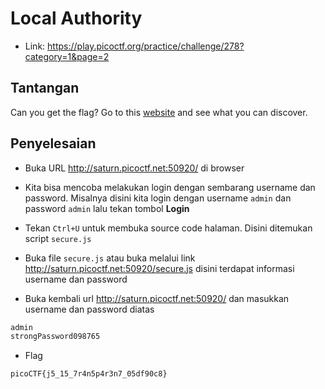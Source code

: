 # Local Authority
- Link: https://play.picoctf.org/practice/challenge/278?category=1&page=2

## Tantangan
Can you get the flag?
Go to this [website](http://saturn.picoctf.net:50920/) and see what you can discover.

## Penyelesaian
- Buka URL http://saturn.picoctf.net:50920/ di browser


- Kita bisa mencoba melakukan login dengan sembarang username dan password. Misalnya disini kita login dengan username `admin` dan password `admin` lalu tekan tombol **Login**



- Tekan `Ctrl+U` untuk membuka source code halaman. Disini ditemukan script `secure.js`


- Buka file `secure.js` atau buka melalui link http://saturn.picoctf.net:50920/secure.js disini terdapat informasi username dan password


- Buka kembali url http://saturn.picoctf.net:50920/ dan masukkan username dan password diatas
```sh
admin
strongPassword098765
```




- Flag
```sh
picoCTF{j5_15_7r4n5p4r3n7_05df90c8}
```